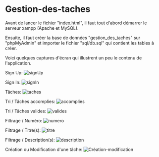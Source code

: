 # Gestion-des-taches


Avant de lancer le fichier "index.html", il faut tout d'abord démarrer le serveur xampp (Apache et MySQL).

Ensuite, il faut créer la base de données "gestion_des_taches" sur "phpMyAdmin" et importer le fichier "sql/db.sql" qui contient les tables à créer.


Voici quelques captures d'écran qui illustrent un peu le contenu de l'application.

Sign Up:
![signUp](https://user-images.githubusercontent.com/86629025/215860325-c62ada79-b5e9-48d2-8f31-7139fe938363.png)

Sign In:
![signIn](https://user-images.githubusercontent.com/86629025/215860377-baea7d17-f3aa-4a75-9941-7e1132ab89ed.png)

Tâches:
![taches](https://user-images.githubusercontent.com/86629025/215860405-507e1d77-5c4d-4e8c-b05c-896adb6b97d3.png)

Tri / Tâches accomplies:
![accomplies](https://user-images.githubusercontent.com/86629025/215860468-3c810f1b-2e39-4797-9c45-8232d23ba949.png)

Tri / Tâches valides:
![valides](https://user-images.githubusercontent.com/86629025/215860531-e0a903b1-2dd4-4e09-a9b1-ba5460baf4d1.png)

Filtrage / Numéro:
![numero](https://user-images.githubusercontent.com/86629025/215860618-2fa44352-b894-4198-813d-a6122c3367a4.png)

Filtrage / Titre(s):
![titre](https://user-images.githubusercontent.com/86629025/215860737-af0957ad-a36e-4942-acc0-cb3c63da36c4.png)

Filtrage / Description(s):
![description](https://user-images.githubusercontent.com/86629025/215860781-e0046ca7-00df-4a83-be91-e1e69f67f5c1.png)

Création ou Modification d'une tâche:
![Création-modification](https://user-images.githubusercontent.com/86629025/215861398-17c9f904-54e2-4dcd-8982-b192b8e0cf00.png)

